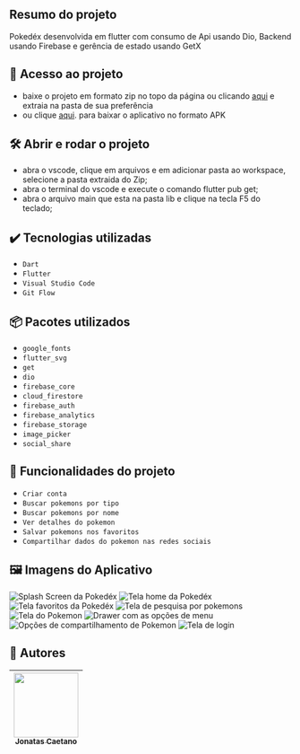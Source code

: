 
## Resumo do projeto

 Pokedéx desenvolvida em flutter com consumo de Api usando Dio, Backend usando Firebase e gerência de estado usando GetX

## 📁 Acesso ao projeto

  - baixe o projeto em formato zip no topo da página ou clicando [aqui](https://github.com/jonatascaetano/Pokedex/archive/refs/heads/main.zip) e extraia na pasta de sua preferência  
  - ou clique [aqui](https://drive.google.com/file/d/1tBWWsdAMLU5oVssp1iyEVHv1Cq5zj8Zq/view?usp=sharing). para baixar o aplicativo no formato APK
 
## 🛠️ Abrir e rodar o projeto

 - abra o vscode, clique em arquivos e em adicionar pasta ao workspace, selecione a pasta extraida do Zip;  
 - abra o terminal do vscode e execute o comando flutter pub get;
 - abra o arquivo main que esta na pasta lib e clique na tecla F5 do teclado;


## ✔️ Tecnologias utilizadas

- ``Dart``
- ``Flutter``
- ``Visual Studio Code``
- ``Git Flow`` 

## 📦 Pacotes utilizados

- ``google_fonts``
- ``flutter_svg``
- ``get``
- ``dio``
- ``firebase_core``
- ``cloud_firestore``
- ``firebase_auth``
- ``firebase_analytics``
- ``firebase_storage``
- ``image_picker``
- ``social_share``

## 🔨 Funcionalidades do projeto
- ``Criar conta``
- ``Buscar pokemons por tipo``
- ``Buscar pokemons por nome``
- ``Ver detalhes do pokemon``
- ``Salvar pokemons nos favoritos``
- ``Compartilhar dados do pokemon nas redes sociais``

## 🖼️ Imagens do Aplicativo

![Splash Screen da Pokedéx](https://user-images.githubusercontent.com/59484665/191779822-fe62d095-8469-4576-9968-7f07e11aabd3.png)
![Tela home da Pokedéx](https://user-images.githubusercontent.com/59484665/191779850-4be8eba3-2218-4d81-bf9f-0c44c61a1c0f.png)
![Tela favoritos da Pokedéx](https://user-images.githubusercontent.com/59484665/191779893-dc81d281-4f13-4e04-a427-380f050ab31e.png)
![Tela de pesquisa por pokemons](https://user-images.githubusercontent.com/59484665/191779931-cb09e3b3-3001-4bda-bc3b-249292cc94c9.png)
![Tela do Pokemon](https://user-images.githubusercontent.com/59484665/191779976-3b9e3ebc-2a6d-4901-983f-8dcc31d6b200.png)
![Drawer com as opções de menu](https://user-images.githubusercontent.com/59484665/191780026-c144992e-6039-44ac-ba7b-0f87e99f807a.png)
![Opções de compartilhamento de Pokemon](https://user-images.githubusercontent.com/59484665/191780058-28993ffb-5980-4a1f-9b04-01bdd6a206f8.png)
![Tela de login](https://user-images.githubusercontent.com/59484665/203159143-5f5dfb9b-e6ed-4767-bd49-6092b20848d2.png)


## 🧑 Autores

| [<img src="https://avatars.githubusercontent.com/u/59484665?s=400&u=f113bde6221e8e346ba8434ca85e5a0a860e1f96&v=4" width=115><br><sub>Jonatas Caetano</sub>](https://github.com/jonatasCaetano) | 
| :---: | 


